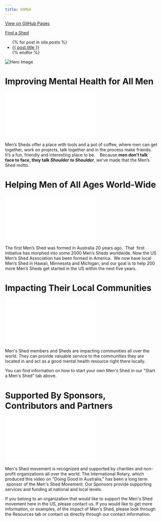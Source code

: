 ```yaml
---
title: USMSA
---
```

[View on GitHub Pages](https://subsume.github.io/USMSA/)

[Find a Shed](locations.html)

<ul>
  {% for post in site.posts %}
    <li>
      <a href="{{ post.url }}">{{ post.title }}</a>
    </li>
  {% endfor %}
</ul>

![Hero Image](my_movie_337.jpg)
# Improving Mental Health for All Men

<iframe src="//www.youtube.com/embed/1tWtY5x24VU?wmode=opaque" frameborder="0" allowfullscreen></iframe>
		
Men’s Sheds offer a place with tools and a pot of coffee, where men can get together, work on projects, talk together and in the process make friends.  It’s a fun, friendly and interesting place to be.    Because **men don’t talk face to face, they talk _Shoulder to Shoulder_**, we’ve made that the Men’s Shed motto.

# Helping Men of All Ages World-Wide

<iframe src="//www.youtube.com/embed/k5AuNf_eeak?wmode=opaque" frameborder="0" allowfullscreen></iframe>

The first Men’s Shed was formed in Australia 20 years ago.  That  first initiative has morphed into some 2000 Men’s Sheds worldwide.  Now the US Men’s Shed Association has been formed in America.  We now have local Men’s Shed in Hawaii, Minnesota and Michigan, and our goal is to help 200 more Men’s Sheds get started in the US within the next five years.

# Impacting Their Local Communities

<iframe src="//www.youtube.com/embed/2PftugQNkPQ?wmode=opaque" frameborder="0" allowfullscreen></iframe>

Men's Shed members and Sheds are impacting communities all over the world. They can provide valuable service to the communities they are located in and act as a good mental health resource right there locally.

You can find information on how to start your own Men's Shed in our "Start a Men's Shed" tab above.

# Supported By Sponsors, Contributors and Partners

<iframe src="//www.youtube.com/embed/qJ6I_gwJx9M?wmode=opaque" frameborder="0" allowfullscreen></iframe>

Men's Shed movement is recognized and supported by charities and non-profit organizations all over the world. The International Rotary, which produced this video on "Doing Good in Australia," has been a long term  sponsor of the Men's Shed Movement. Our Sponsors provide supporting services and funding at national and local levels.

If you belong to an organization that would like to support the Men's Shed movement here in the US, please contact us. If you would like to get more information, or examples, of the impact of Men's Shed, please look through the Resources tab or contact us directly through our contact information.

